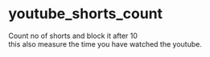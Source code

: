 # youtube_shorts_count
Count no of shorts and block it after 10 
<br>
this also measure the time you have watched the youtube.
